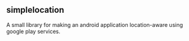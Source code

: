 ## simplelocation

A small library for making an android application location-aware using google play services.